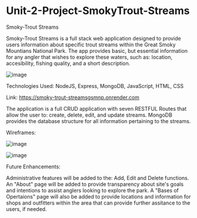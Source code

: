 # Unit-2-Project-SmokyTrout-Streams

Smoky-Trout Streams

Smoky-Trout Streams is a full stack web application designed to provide users information about specific trout streams within the Great Smoky Mountians National Park. The app provides basic, but essential information for any angler that wishes to explore these waters, such as: location, accesibility, fishing quality, and a short description. 

![image](https://github.com/bRad1995/Unit-2-Project-SmokyTrout-Streams/assets/142275327/5858a319-a342-4fd7-add8-3319556f94c0)

Technologies Used: NodeJS, Express, MongoDB, JavaScript, HTML, CSS

Link: https://smoky-trout-streamsgsmnp.onrender.com

The application is a full CRUD application with seven RESTFUL Routes that allow the user to: create, delete, edit, and update streams. MongoDB provides the database structure for all information pertaining to the streams.

Wireframes:


![image](https://github.com/bRad1995/Unit-2-Project-SmokyTrout-Streams/assets/142275327/0e88447a-b64b-4745-b9aa-be15b453022f)

![image](https://github.com/bRad1995/Unit-2-Project-SmokyTrout-Streams/assets/142275327/756f5d7b-2c3a-4850-9d9b-710b1a28057a)

Future Enhancements:

Administrative features will be added to the: Add, Edit and Delete functions. An "About" page will be added to provide transparency about site's goals and intentions to assist anglers looking to explore the park. A "Bases of Opertaions" page will also be added to provide locations and information for shops and outfitters within the area that can provide further assitance to the users, if needed.  
